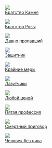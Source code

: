 ![](/books/thriller/Дэвид%20Моррелл/Братство%20Камня.jpg)  
[Братство Камня](/books/thriller/Дэвид%20Моррелл/Братство%20Камня)

![](/books/thriller/Дэвид%20Моррелл/Братство%20Розы.jpg)  
[Братство Розы](/books/thriller/Дэвид%20Моррелл/Братство%20Розы)

![](/books/thriller/Дэвид%20Моррелл/Давно%20пропавший.jpg)  
[Давно пропавший](/books/thriller/Дэвид%20Моррелл/Давно%20пропавший)

![](/books/thriller/Дэвид%20Моррелл/Защитник.jpg)  
[Защитник](/books/thriller/Дэвид%20Моррелл/Защитник)

![](/books/thriller/Дэвид%20Моррелл/Крайние%20меры.jpg)  
[Крайние меры](/books/thriller/Дэвид%20Моррелл/Крайние%20меры)

![](/books/thriller/Дэвид%20Моррелл/Лазутчики.jpg)  
[Лазутчики](/books/thriller/Дэвид%20Моррелл/Лазутчики)

![](/books/thriller/Дэвид%20Моррелл/Любой%20ценой.jpg)  
[Любой ценой](/books/thriller/Дэвид%20Моррелл/Любой%20ценой)

![](/books/thriller/Дэвид%20Моррелл/Пятая%20профессия.jpg)  
[Пятая профессия](/books/thriller/Дэвид%20Моррелл/Пятая%20профессия)

![](/books/thriller/Дэвид%20Моррелл/Смертный%20приговор.jpg)  
[Смертный приговор](/books/thriller/Дэвид%20Моррелл/Смертный%20приговор)

![](/books/thriller/Дэвид%20Моррелл/Человек%20без%20лица.jpg)  
[Человек без лица](/books/thriller/Дэвид%20Моррелл/Человек%20без%20лица)
